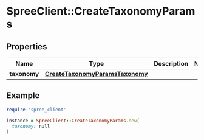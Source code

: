 # SpreeClient::CreateTaxonomyParams

## Properties

| Name | Type | Description | Notes |
| ---- | ---- | ----------- | ----- |
| **taxonomy** | [**CreateTaxonomyParamsTaxonomy**](CreateTaxonomyParamsTaxonomy.md) |  |  |

## Example

```ruby
require 'spree_client'

instance = SpreeClient::CreateTaxonomyParams.new(
  taxonomy: null
)
```


